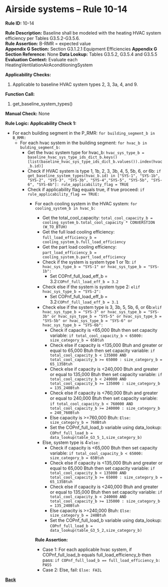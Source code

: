 # Airside systems – Rule 10-14

**Rule ID:** 10-14
 
**Rule Description:** Baseline shall be modeled with the heating HVAC system efficiency per Tables G3.5.2-G3.5.6.    
**Rule Assertion:** B-RMR = expected value                                           
**Appendix G Section:** Section G3.1.2.1 Equipment Efficiencies
**Appendix G Section Reference:** None
**Data Lookup:** Tables G3.5.2, G3.5.4 and G3.5.5
**Evaluation Context:** Evaluate each HeatingVentilationAirAconditioningSystem  

**Applicability Checks:** 

1. Applicable to baseline HVAC system types 2, 3, 3a, 4, and 9. 

**Function Call:** 

1. get_baseline_system_types()

**Manual Check:** None

**Rule Logic:**
**Applicability Check 1:** 
- For each building segment in the P_RMR: `for building_segment_b in B_RMR:`
    - For each hvac system in the building segment: `for hvac_b in bulding_segment_b:`
        - Get the hvac system type for hvac_b: `hvac_sys_type_b = baseline_hvac_sys_type_ids_dict_b.keys()[list(baseline_hvac_sys_type_ids_dict_b.values()).index(hvac_b.id)]`
        - Check if HVAC system is type 1, 1b, 2, 3, 3b, 4, 5, 5b, 6, or 6b: `if get_baseline_system_types(hvac_b.id) in ["SYS-1", "SYS-1b", "SYS-2", "SYS-3", "SYS-3b", "SYS-4","SYS-5", "SYS-5b", "SYS-6", "SYS-6b"]: rule_applicability_flag = TRUE`
        - Check if applicability flag equals true, if true proceed: `if rule_applicability_flag == TRUE:`
            - For each cooling system in the HVAC system: `for cooling_system_b in hvac_b:`
                - Get the total_cool_capacity: `total_cool_capacity_b = cooling_system_b.total_cool_capacity * CONVERSTION (W_TO_BTUH)`
                - Get the full load cooling efficiency: `full_load_efficiency_b = cooling_system_b.full_load_efficiency`
                - Get the part load cooling efficiency: `part_load_efficiency_b = cooling_system_b.part_load_efficiency`
                - Check if the system is system type 1 or 1b: `if hvac_sys_type_b = "SYS-1" or hvac_sys_type_b = "SYS-1b":`
                    - Set COPnf_full_load_eff_b = 3.2:`COPnf_full_load_eff_b = 3.2`
                - Check else if the system is system type 2: `elif hvac_sys_type_b = "SYS-2":`
                    - Set COPnf_full_load_eff_b = 3.2:`COPnf_full_load_eff_b = 3.1`
                - Check else if the system type is 3, 3b, 5, 5b, 6, or 6b:`elif hvac_sys_type_b = "SYS-3" or hvac_sys_type_b = "SYS-3b" or hvac_sys_type_b = "SYS-5" or hvac_sys_type_b = "SYS-5b" or hvac_sys_type_b = "SYS-6" or hvac_sys_type_b = "SYS-6b":`
                    - Check if capacity is <65,000 Btuh then set capacity variable: `if total_cool_capacity_b < 65000: size_category_b = 65Btuh`
                    - Check else if capacity is <135,000 Btuh and greater or equal to 65,000 Btuh then set capacity variable: `if total_cool_capacity_b < 135000 AND total_cool_capacity_b >= 65000 : size_category_b = 65_135Btuh`
                    - Check else if capacity is <240,000 Btuh and greater or equal to 135,000 Btuh then set capacity variable: `if total_cool_capacity_b < 240000 AND total_cool_capacity_b >= 135000 : size_category_b = 135_240Btuh`
                    - Check else if capacity is <760,000 Btuh and greater or equal to 240,000 Btuh then set capacity variable: `if total_cool_capacity_b < 760000 AND total_cool_capacity_b >= 240000 : size_category_b = 240_760Btuh`
                    - Else capacity is >=760,000 Btuh: `Else: size_category_b = 760Btuh`
                    - Set the COPnf_full_load_b variable using data_lookup: `COPnf_full_load_b = data_lookup(table_G3_5_1,size_category_b)`
                - Else, system type is 4:`else:` 
                    - Check if capacity is <65,000 Btuh then set capacity variable: `if total_cool_capacity_b < 65000: size_category_b = 65Btuh`
                    - Check else if capacity is <135,000 Btuh and greater or equal to 65,000 Btuh then set capacity variable: `if total_cool_capacity_b < 135000 AND total_cool_capacity_b >= 65000 : size_category_b = 65_135Btuh`
                    - Check else if capacity is <240,000 Btuh and greater or equal to 135,000 Btuh then set capacity variable: `if total_cool_capacity_b < 240000 AND total_cool_capacity_b >= 135000 : size_category_b = 135_240Btuh`
                    - Else capacity is >=240,000 Btuh: `Else: size_category_b = 240Btuh`
                    - Set the COPnf_full_load_b variable using data_lookup: `COPnf_full_load_b = data_lookup(table_G3_5_2,size_category_b)`
                                                         
                **Rule Assertion:**
                - Case 1: For each applicable hvac system, if COPnf_full_load_b equals full_load_efficiency_b then pass: `if COPnf_full_load_b == full_load_efficiency_b: PASS`
                - Case 2: Else, fail: `Else: FAIL` 


 **[Back](../_toc.md)**